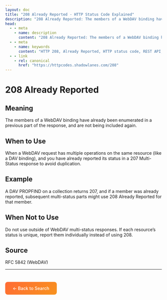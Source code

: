 ```yaml
---
layout: doc
title: "208 Already Reported - HTTP Status Code Explained"
description: "208 Already Reported: The members of a WebDAV binding have already been enumerated in a previous part of the response, and are not being included again."
head:
  - - meta
    - name: description
      content: "208 Already Reported: The members of a WebDAV binding have already been enumerated in a previous part of the response, and are not being included again."
  - - meta
    - name: keywords
      content: "HTTP 208, Already Reported, HTTP status code, REST API, web development"
  - - link
    - rel: canonical
      href: "https://httpcodes.shadowlanes.com/208"
---
```


# 208 Already Reported

## Meaning

The members of a WebDAV binding have already been enumerated in a previous part of the response, and are not being included again.

## When to Use

When a WebDAV request has multiple operations on the same resource (like a DAV binding), and you have already reported its status in a 207 Multi-Status response to avoid duplication.

## Example

A DAV PROPFIND on a collection returns 207, and if a member was already reported, subsequent multi-status parts might use 208 Already Reported for that member.

## When Not to Use

Do not use outside of WebDAV multi-status responses. If each resource’s status is unique, report them individually instead of using 208.

## Source

RFC 5842 (WebDAV)

---

<div style="margin-top: 40px;">
  <a href="/" style="display: inline-block; padding: 12px 24px; background: linear-gradient(135deg, #ff6b35, #f7931e); color: white; text-decoration: none; border-radius: 8px; font-weight: 500;">← Back to Search</a>
</div>
